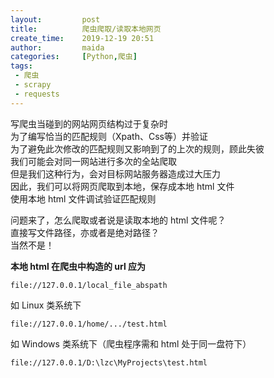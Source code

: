 ```yaml
---
layout:         post
title:          爬虫爬取/读取本地网页
create_time:    2019-12-19 20:51
author:         maida
categories:     [Python,爬虫]
tags:
 - 爬虫
 - scrapy
 - requests
---
```


写爬虫当碰到的网站网页结构过于复杂时  
为了编写恰当的匹配规则（Xpath、Css等）并验证  
为了避免此次修改的匹配规则又影响到了的上次的规则，顾此失彼  
我们可能会对同一网站进行多次的全站爬取  
但是我们这种行为，会对目标网站服务器造成过大压力  
因此，我们可以将网页爬取到本地，保存成本地 html 文件  
使用本地 html 文件调试验证匹配规则  

问题来了，怎么爬取或者说是读取本地的 html 文件呢？  
直接写文件路径，亦或者是绝对路径？  
当然不是！  

**本地 html 在爬虫中构造的 url 应为**

```text
file://127.0.0.1/local_file_abspath
```
  
如 Linux 类系统下

```text
file://127.0.0.1/home/.../test.html
```

如 Windows 类系统下（爬虫程序需和 html 处于同一盘符下）

```text
file://127.0.0.1/D:\lzc\MyProjects\test.html
```
